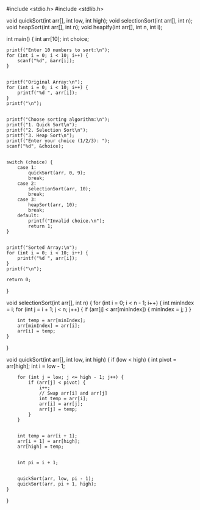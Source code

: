 #include <stdio.h>
#include <stdlib.h>


void quickSort(int arr[], int low, int high);
void selectionSort(int arr[], int n);
void heapSort(int arr[], int n);
void heapify(int arr[], int n, int i);


int main() {
    int arr[10];
    int choice;

    
    printf("Enter 10 numbers to sort:\n");
    for (int i = 0; i < 10; i++) {
        scanf("%d", &arr[i]);
    }

   
    printf("Original Array:\n");
    for (int i = 0; i < 10; i++) {
        printf("%d ", arr[i]);
    }
    printf("\n");

   
    printf("Choose sorting algorithm:\n");
    printf("1. Quick Sort\n");
    printf("2. Selection Sort\n");
    printf("3. Heap Sort\n");
    printf("Enter your choice (1/2/3): ");
    scanf("%d", &choice);

   
    switch (choice) {
        case 1:
            quickSort(arr, 0, 9);
            break;
        case 2:
            selectionSort(arr, 10);
            break;
        case 3:
            heapSort(arr, 10);
            break;
        default:
            printf("Invalid choice.\n");
            return 1;
    }

    
    printf("Sorted Array:\n");
    for (int i = 0; i < 10; i++) {
        printf("%d ", arr[i]);
    }
    printf("\n");

    return 0;
}


void selectionSort(int arr[], int n) {
    for (int i = 0; i < n - 1; i++) {
        int minIndex = i;
        for (int j = i + 1; j < n; j++) {
            if (arr[j] < arr[minIndex]) {
                minIndex = j;
            }
        }
       
        int temp = arr[minIndex];
        arr[minIndex] = arr[i];
        arr[i] = temp;
    }
}

void quickSort(int arr[], int low, int high) {
    if (low < high) {
        int pivot = arr[high];
        int i = low - 1;

       
        for (int j = low; j <= high - 1; j++) {
            if (arr[j] < pivot) {
                i++;
                // Swap arr[i] and arr[j]
                int temp = arr[i];
                arr[i] = arr[j];
                arr[j] = temp;
            }
        }
        
       
        int temp = arr[i + 1];
        arr[i + 1] = arr[high];
        arr[high] = temp;


        int pi = i + 1;

       
        quickSort(arr, low, pi - 1);
        quickSort(arr, pi + 1, high);
    }
}
